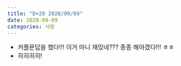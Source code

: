 ```yaml
---
title: "D+28 2020/09/09"
date: 2020-09-09
categories: 사랑
---
```

- 커플문답을 했다!!! 이거 마니 재밌네??? 종종 해야겠다!!! ㅎㅎ
- 히히히히!
